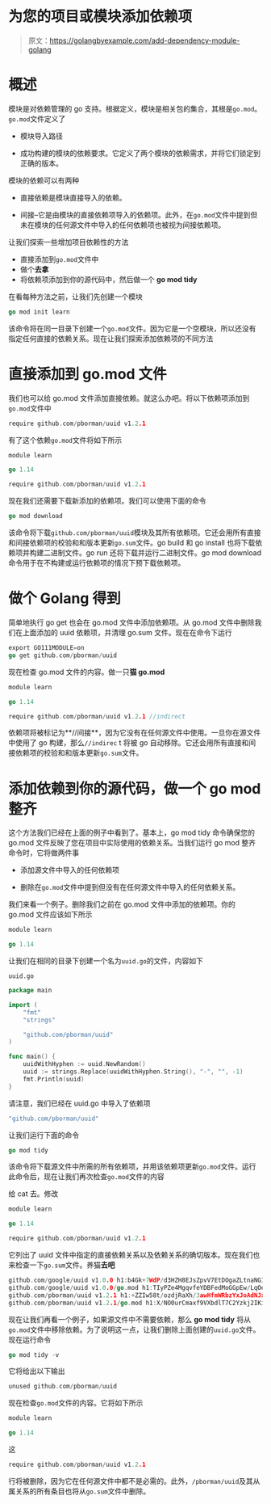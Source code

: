 # 为您的项目或模块添加依赖项

> 原文：<https://golangbyexample.com/add-dependency-module-golang>

# **概述**

模块是对依赖管理的 go 支持。根据定义，模块是相关包的集合，其根是`go.mod`。`go.mod`文件定义了

*   模块导入路径

*   成功构建的模块的依赖要求。它定义了两个模块的依赖需求，并将它们锁定到正确的版本。

模块的依赖可以有两种

*   直接依赖是模块直接导入的依赖。

*   间接–它是由模块的直接依赖项导入的依赖项。此外，在`go.mod`文件中提到但未在模块的任何源文件中导入的任何依赖项也被视为间接依赖项。

让我们探索一些增加项目依赖性的方法

*   直接添加到`go.mod`文件中
*   做个**去拿**
*   将依赖项添加到你的源代码中，然后做一个 **go mod tidy**

在看每种方法之前，让我们先创建一个模块

```go
go mod init learn
```

该命令将在同一目录下创建一个`go.mod`文件。因为它是一个空模块，所以还没有指定任何直接的依赖关系。现在让我们探索添加依赖项的不同方法

# **直接添加到 go.mod 文件**

我们也可以给 go.mod 文件添加直接依赖。就这么办吧。将以下依赖项添加到`go.mod`文件中

```go
require github.com/pborman/uuid v1.2.1
```

有了这个依赖`go.mod`文件将如下所示

```go
module learn

go 1.14

require github.com/pborman/uuid v1.2.1
```

现在我们还需要下载新添加的依赖项。我们可以使用下面的命令

```go
go mod download
```

该命令将下载`github.com/pborman/uuid`模块及其所有依赖项。它还会用所有直接和间接依赖项的校验和和版本更新`go.sum`文件。go build 和 go install 也将下载依赖项并构建二进制文件。go run 还将下载并运行二进制文件。go mod download 命令用于在不构建或运行依赖项的情况下预下载依赖项。

# **做个 Golang 得到**

简单地执行 go get 也会在 go.mod 文件中添加依赖项。从 go.mod 文件中删除我们在上面添加的 uuid 依赖项，并清理 go.sum 文件。现在在命令下运行

```go
export GO111MODULE=on
go get github.com/pborman/uuid
```

现在检查 go.mod 文件的内容。做一只**猫 go.mod**

```go
module learn

go 1.14

require github.com/pborman/uuid v1.2.1 //indirect
```

依赖项将被标记为**//间接**，因为它没有在任何源文件中使用。一旦你在源文件中使用了 go 构建，那么`//indirec` t 将被 go 自动移除。它还会用所有直接和间接依赖项的校验和和版本更新`go.sum`文件。

# **添加依赖到你的源代码，做一个 go mod 整齐**

这个方法我们已经在上面的例子中看到了。基本上，go mod tidy 命令确保您的 go.mod 文件反映了您在项目中实际使用的依赖关系。当我们运行 go mod 整齐命令时，它将做两件事

*   添加源文件中导入的任何依赖项

*   删除在`go.mod`文件中提到但没有在任何源文件中导入的任何依赖关系。

我们来看一个例子。删除我们之前在 go.mod 文件中添加的依赖项。你的 go.mod 文件应该如下所示

```go
module learn

go 1.14
```

让我们在相同的目录下创建一个名为`uuid.go`的文件，内容如下

`uuid.go`

```go
package main

import (
	"fmt"
	"strings"

	"github.com/pborman/uuid"
)

func main() {
	uuidWithHyphen := uuid.NewRandom()
	uuid := strings.Replace(uuidWithHyphen.String(), "-", "", -1)
	fmt.Println(uuid)
}
```

请注意，我们已经在 uuid.go 中导入了依赖项

```go
"github.com/pborman/uuid"
```

让我们运行下面的命令

```go
go mod tidy
```

该命令将下载源文件中所需的所有依赖项，并用该依赖项更新`go.mod`文件。运行此命令后，现在让我们再次检查`go.mod`文件的内容

给 cat 去。修改

```go
module learn

go 1.14

require github.com/pborman/uuid v1.2.1
```

它列出了 uuid 文件中指定的直接依赖关系以及依赖关系的确切版本。现在我们也来检查一下`go.sum`文件。养猫**去吧**

```go
github.com/google/uuid v1.0.0 h1:b4Gk+7WdP/d3HZH8EJsZpvV7EtDOgaZLtnaNGIu1adA=
github.com/google/uuid v1.0.0/go.mod h1:TIyPZe4MgqvfeYDBFedMoGGpEw/LqOeaOT+nhxU+yHo=
github.com/pborman/uuid v1.2.1 h1:+ZZIw58t/ozdjRaXh/3awHfmWRbzYxJoAdNJxe/3pvw=
github.com/pborman/uuid v1.2.1/go.mod h1:X/NO0urCmaxf9VXbdlT7C2Yzkj2IKimNn4k+gtPdI/k=
```

现在让我们再看一个例子，如果源文件中不需要依赖，那么 **go mod tidy** 将从`go.mod`文件中移除依赖。为了说明这一点，让我们删除上面创建的`uuid.go`文件。现在运行命令

```go
go mod tidy -v
```

它将给出以下输出

```go
unused github.com/pborman/uuid
```

现在检查`go.mod`文件的内容。它将如下所示

```go
module learn

go 1.14
```

这

```go
require github.com/pborman/uuid v1.2.1
```

行将被删除，因为它在任何源文件中都不是必需的。此外，`/pborman/uuid`及其从属关系的所有条目也将从`go.sum`文件中删除。